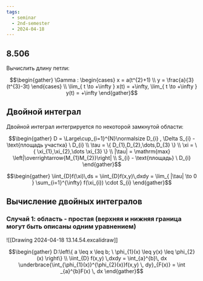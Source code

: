 ```yaml
---
tags:
  - seminar
  - 2nd-semester
  - 2024-04-18
---
```


## 8.506

Вычислить длину петли:

 $$\begin{gather}
\Gamma : \begin{cases}
x = a(t^{2}+1) \\
y = \frac{a}{3}(t^{3}-3t)
\end{cases} \\
\lim_{ t \to +\infty } x(t) = +\infty, \lim_{ t \to +\infty } y(t) = +\infty
\end{gather}$$

## Двойной интеграл

Двойной интеграл интегрируется по некоторой замкнутой области:

$$\begin{gather}
D = \Large\cup_{i=1}^{N}\normalsize D_{i} , \Delta S_{i} - \text{площадь участка} \ D_{i} \\
\tau = \{ D_{1},D_{2},\dots,D_{3} \} \\
\xi = \{ \xi_{1},\xi_{2},\dots \xi_{3} \} \\
|\tau| = \mathrm{max} \left|\overrightarrow{M_{1}M_{2}}\right| \\
S_{i} - \text{площадь} \ D_{i}
\end{gather}$$

$$\begin{gather}
\iint_{D}f(\xi)\,ds = \iint_{D}f(x,y)\,dxdy = \lim_{ |\tau| \to 0 } \sum_{i=1}^{\infty} f(\xi_{i}) \cdot S_{i}
\end{gather}$$

## Вычисление двойных интегралов

### Случай 1: область - простая (верхняя и нижняя граница могут быть описаны одним уравнением)

![[Drawing 2024-04-18 13.14.54.excalidraw]]

$$\begin{gather}
D:\left\{ a \leq x \leq b; \ \phi_{1}(x) \leq y(x) \leq \phi_{2}(x) \right\} \\
\iint_{D} f(x,y) \,dxdy = \int_{a}^{b}\, dx \underbrace{\int_{\phi_{1}(x)}^{\phi_{2}(x)}f(x,y) \, dy}_{F(x)} = \int _{a}^{b}F(x) \, dx 
\end{gather}$$

